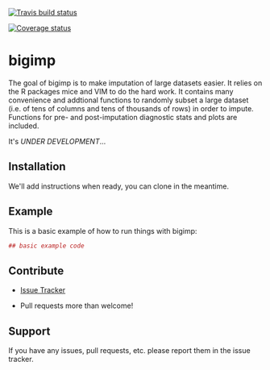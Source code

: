 [![Travis build status](https://travis-ci.org/EpiCompBio/bigimp.svg?branch=master)](https://travis-ci.org/EpiCompBio/bigimp)

[![Coverage status](https://codecov.io/gh/EpiCompBio/bigimp/branch/master/graph/badge.svg)](https://codecov.io/github/EpiCompBio/bigimp?branch=master)

# bigimp

The goal of bigimp is to make imputation of large datasets easier.
It relies on the R packages mice and VIM to do the hard work.
It contains many convenience and addtional functions to randomly subset a large dataset (i.e. of tens of columns and tens of thousands of rows) in order to impute.
Functions for pre- and post-imputation diagnostic stats and plots are included.

It's *UNDER DEVELOPMENT*...

## Installation

We'll add instructions when ready, you can clone in the meantime.

<!---
You can install the released version of bigimp from [CRAN](https://CRAN.R-project.org) with:

``` r
install.packages("bigimp")
```
--->


## Example

This is a basic example of how to run things with bigimp:

``` r
## basic example code


```

## Contribute

- [Issue Tracker](https://github.com/EpiCompBio/issues)

- Pull requests more than welcome!


Support
-------

If you have any issues, pull requests, etc. please report them in the issue tracker.
